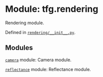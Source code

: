 <div itemscope itemtype="http://developers.google.com/ReferenceObject">
<meta itemprop="name" content="tfg.rendering" />
<meta itemprop="path" content="Stable" />
</div>

# Module: tfg.rendering

Rendering module.



Defined in [`rendering/__init__.py`](https://cs.corp.google.com/#piper///depot/google3/third_party/py/tensorflow_graphics/rendering/__init__.py).

<!-- Placeholder for "Used in" -->


## Modules

[`camera`](../tfg/rendering/camera.md) module: Camera module.

[`reflectance`](../tfg/rendering/reflectance.md) module: Reflectance module.

